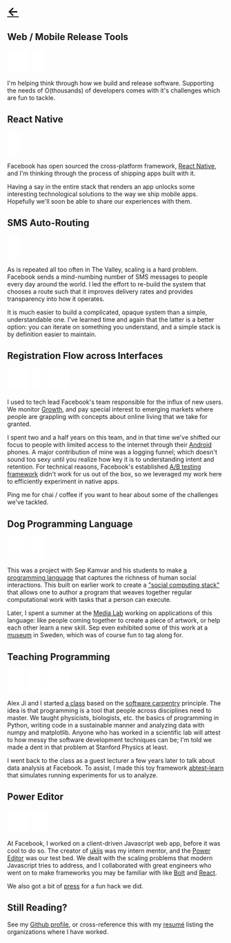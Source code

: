 # [&larr;](/)

## Web / Mobile Release Tools
![facebook](/images/f.png) ![mobile](/images/phone.png)

I'm helping think through how we build and release software. Supporting the needs of O(thousands) of developers comes with it's challenges which are fun to tackle.

## React Native
![mobile](/images/phone.png)

Facebook has open sourced the cross-platform framework, [React Native](https://facebook.github.io/react-native/), and I'm thinking through the process of shipping apps built with it.

Having a say in the entire stack that renders an app unlocks some interesting technological solutions to the way we ship mobile apps. Hopefully we'll soon be able to share our experiences with them.

## SMS Auto-Routing
![mobile](/images/phone.png)

As is repeated all too often in The Valley, scaling is a hard problem. Facebook sends a mind-numbing number of SMS messages to people every day around the world. I led the effort to re-build the system that chooses a route such that it improves delivery rates and provides transparency into how it operates.

It is much easier to build a complicated, opaque system than a simple, understandable one. I've learned time and again that the latter is a better option: you can iterate on something you understand, and a simple stack is by definition easier to maintain.

## Registration Flow across Interfaces
![facebook](/images/f.png) ![mobile](/images/phone.png) ![data analysis](/images/data.png)

I used to tech lead Facebook's team responsible for the influx of new users. We monitor [Growth](http://www.thestreet.com/story/12051899/1/a-sneak-peak-at-whats-really-behind-facebooks-growth.html), and pay special interest to emerging markets where people are grappling with concepts about online living that we take for granted.

I spent two and a half years on this team, and in that time we've shifted our focus to people with limited access to the internet through their [Android](https://code.facebook.com/posts/android/) phones. A major contribution of mine was a logging funnel; which doesn't sound too sexy until you realize how key it is to understanding intent and retention. For technical reasons, Facebook's established [A/B testing framework](https://code.facebook.com/posts/520580318041111/airlock-facebook-s-mobile-a-b-testing-framework/) didn't work for us out of the box, so we leveraged my work here to efficiently experiment in native apps.

Ping me for chai / coffee if you want to hear about some of the challenges we've tackled.

## Dog Programming Language
![human](/images/person.png) ![research](/images/lab.png)

This was a project with Sep Kamvar and his students to make [a programming language](http://www.technologyreview.com/news/429544/new-programming-language-makes-coding-social-apps-easier/) that captures the richness of human social interactions. This built on earlier work to create a ["social computing stack"](http://zahanm.s3-website-us-east-1.amazonaws.com/Jabberwocky-UIST2011.pdf) that allows one to author a program that weaves together regular computational work with tasks that a person can execute.

Later, I spent a summer at the [Media Lab](https://www.media.mit.edu/research/groups/social-computing) working on applications of this language: like people coming together to create a piece of artwork, or help each other learn a new skill. Sep even exhibited some of this work at a [museum](http://www.adk.lu.se/en/index.php?id=247) in Sweden, which was of course fun to tag along for.

## Teaching Programming
![open source](/images/code.png) ![research](/images/lab.png) ![data analysis](/images/data.png)

Alex Ji and I started [a class](https://physics91si.stanford.edu) based on the [software carpentry](https://software-carpentry.org/) principle. The idea is that programming is a tool that people across disciplines need to master. We taught physicists, biologists, etc. the basics of programming in Python, writing code in a sustainable manner and analyzing data with numpy and matplotlib. Anyone who has worked in a scientific lab will attest to how messy the software development techniques can be; I'm told we made a dent in that problem at Stanford Physics at least.

I went back to the class as a guest lecturer a few years later to talk about data analysis at Facebook. To assist, I made this toy framework [abtest-learn](https://github.com/zahanm/abtest-learn) that simulates running experiments for us to analyze.

## Power Editor
![facebook](/images/f.png) ![open source](/images/code.png)

At Facebook, I worked on a client-driven Javascript web app, before it was cool to do so. The creator of [ukijs](http://blog.ukijs.org/) was my intern mentor, and the [Power Editor](http://www.facebook.com/ads/manage/powereditor) was our test bed. We dealt with the scaling problems that modern Javascript tries to address, and I collaborated with great engineers who went on to make frameworks you may be familiar with like [Bolt](http://shaneosullivan.github.io/boltjs/gettingstarted.html) and [React](https://facebook.github.io/react/index.html).

We also got a bit of [press](http://techcrunch.com/2011/07/01/facebook-circles/) for a fun hack we did.

## Still Reading?

See my [Github profile](https://github.com/zahanm), or cross-reference this with my [resumé](/resume.html) listing the organizations where I have worked.
